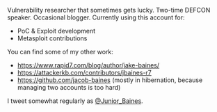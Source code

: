 Vulnerability researcher that sometimes gets lucky. Two-time DEFCON speaker. Occasional blogger. Currently using this account for:

* PoC & Exploit development
* Metasploit contributions

You can find some of my other work:

* https://www.rapid7.com/blog/author/jake-baines/
* https://attackerkb.com/contributors/jbaines-r7
* https://github.com/jacob-baines (mostly in hibernation, because managing two accounts is too hard)

I tweet somewhat regularly as [@Junior_Baines](https://twitter.com/Junior_Baines).
